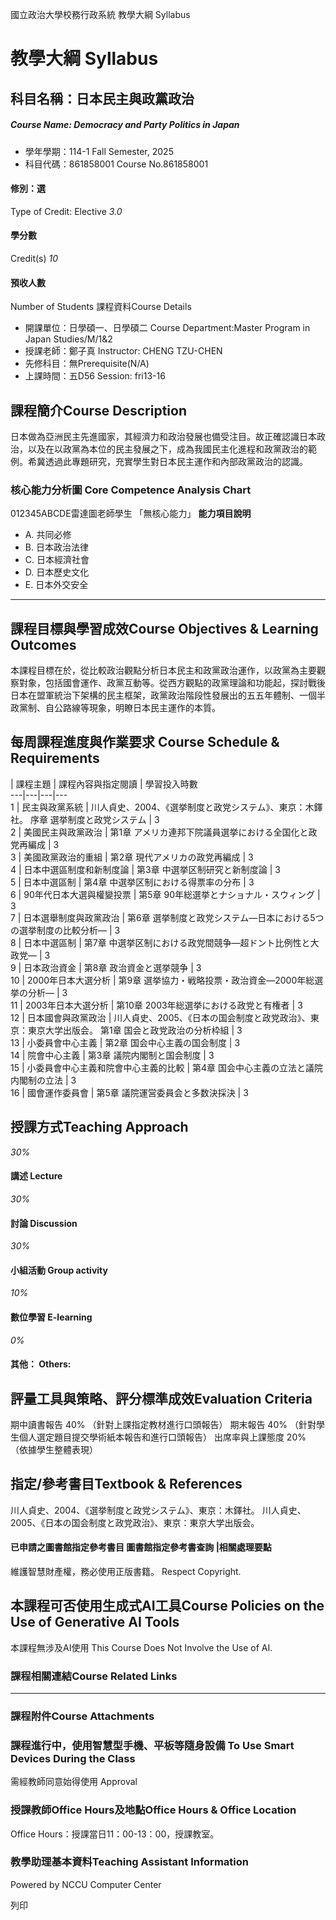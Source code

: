 國立政治大學校務行政系統 教學大綱 Syllabus
# 教學大綱 Syllabus
##  科目名稱：日本民主與政黨政治
#####  Course Name: Democracy and Party Politics in Japan
  * 學年學期：114-1 Fall Semester, 2025 
  * 科目代碼：861858001 Course No.861858001


#### 修別：選
Type of Credit: Elective 
_3.0_
#### 學分數
Credit(s)
_10_
#### 預收人數
Number of Students
課程資料Course Details
  * 開課單位：日學碩一、日學碩二 Course Department:Master Program in Japan Studies/M/1&2 
  * 授課老師：鄭子真 Instructor: CHENG TZU-CHEN 
  * 先修科目：無Prerequisite(N/A)
  * 上課時間：五D56 Session: fri13-16


##  課程簡介Course Description
日本做為亞洲民主先進國家，其經濟力和政治發展也備受注目。故正確認識日本政治，以及在以政黨為本位的民主發展之下，成為我國民主化進程和政黨政治的範例。希冀透過此專題研究，充實學生對日本民主運作和內部政黨政治的認識。
###  核心能力分析圖 Core Competence Analysis Chart
012345ABCDE雷達圖老師學生
「無核心能力」 
**能力項目說明**
  * A. 共同必修
  * B. 日本政治法律
  * C. 日本經濟社會
  * D. 日本歷史文化
  * E. 日本外交安全


* * *
##  課程目標與學習成效Course Objectives & Learning Outcomes 
本課程目標在於，從比較政治觀點分析日本民主和政黨政治運作，以政黨為主要觀察對象，包括國會運作、政黨互動等。從西方觀點的政黨理論和功能起，探討戰後日本在盟軍統治下架構的民主框架，政黨政治階段性發展出的五五年體制、一個半政黨制、自公路線等現象，明瞭日本民主運作的本質。
##  每周課程進度與作業要求 Course Schedule & Requirements
|  課程主題 |  課程內容與指定閱讀 |  學習投入時數  
---|---|---|---  
1 |  民主與政黨系統 |  川人貞史、2004、《選挙制度と政党システム》、東京：木鐸社。 序章 選挙制度と政党システム |  3  
2 |  美國民主與政黨政治 |  第1章 アメリカ連邦下院議員選挙における全国化と政党再編成 |  3  
3 |  美國政黨政治的重組 |  第2章 現代アメリカの政党再編成 |  3  
4 |  日本中選區制度和新制度論 |  第3章 中選挙区制研究と新制度論 |  3  
5 |  日本中選區制 |  第4章 中選挙区制における得票率の分布 |  3  
6 |  90年代日本大選與權變投票 |  第5章 90年総選挙とナショナル・スウィング |  3  
7 |  日本選舉制度與政黨政治 |  第6章 選挙制度と政党システム―日本における5つの選挙制度の比較分析― |  3  
8 |  日本中選區制 |  第7章 中選挙区制における政党間競争―超ドント比例性と大政党― |  3  
9 |  日本政治資金 |  第8章 政治資金と選挙競争 |  3  
10 |  2000年日本大選分析 |  第9章 選挙協力・戦略投票・政治資金―2000年総選挙の分析― |  3  
11 |  2003年日本大選分析 |  第10章 2003年総選挙における政党と有権者 |  3  
12 |  日本國會與政黨政治 |  川人貞史、2005、《日本の国会制度と政党政治》、東京：東京大学出版会。 第1章 国会と政党政治の分析枠組 |  3  
13 |  小委員會中心主義 |  第2章 国会中心主義の国会制度 |  3  
14 |  院會中心主義 |  第3章 議院内閣制と国会制度 |  3  
15 |  小委員會中心主義和院會中心主義的比較 |  第4章 国会中心主義の立法と議院内閣制の立法 |  3  
16 |  國會運作委員會 |  第5章 議院運営委員会と多数決採決 |  3  
##  授課方式Teaching Approach
_30%_
####  講述 Lecture
_30%_
####  討論 Discussion
_30%_
####  小組活動 Group activity
_10%_
####  數位學習 E-learning
_0%_
####  其他： Others:
##  評量工具與策略、評分標準成效Evaluation Criteria
期中讀書報告 40% （針對上課指定教材進行口頭報告）
期末報告 40% （針對學生個人選定題目提交學術紙本報告和進行口頭報告）
出席率與上課態度 20% （依據學生整體表現）
##  指定/參考書目Textbook & References
川人貞史、2004、《選挙制度と政党システム》、東京：木鐸社。
川人貞史、2005、《日本の国会制度と政党政治》、東京：東京大学出版会。
####  已申請之圖書館指定參考書目  圖書館指定參考書查詢 |相關處理要點
維護智慧財產權，務必使用正版書籍。 Respect Copyright.
##  本課程可否使用生成式AI工具Course Policies on the Use of Generative AI Tools
本課程無涉及AI使用 This Course Does Not Involve the Use of AI.
###  課程相關連結Course Related Links
* * *
###  課程附件Course Attachments
###  課程進行中，使用智慧型手機、平板等隨身設備 To Use Smart Devices During the Class
需經教師同意始得使用  Approval
###  授課教師Office Hours及地點Office Hours & Office Location
Office Hours：授課當日11：00-13：00，授課教室。
###  教學助理基本資料Teaching Assistant Information
Powered by NCCU Computer Center
  
列印

